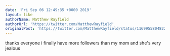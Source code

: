 ```yaml
---
date: 'Fri Sep 06 12:49:35 +0000 2019'
layout: like
authorName: Matthew Rayfield
authorUrl: 'https://twitter.com/MatthewRayfield'
originalPost: 'https://twitter.com/MatthewRayfield/status/1169955804822327297'
---
```

thanks everyone i finally have more followers than my mom and she's very jealous